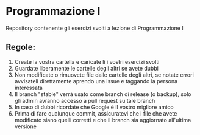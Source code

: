 # Programmazione I
Repository contenente gli esercizi svolti a lezione di Programmazione I

## Regole:
1. Create la vostra cartella e caricate li i vostri esercizi svolti
2. Guardate liberamente le cartelle degli altri se avete dubbi
3. Non modificate o rimuovete file dalle cartelle degli altri, se notate errori avvisateli direttamente aprendo una issue e taggando la persona interessata
4. Il branch "stable" verrà usato come branch di release (o backup), solo gli admin avranno accesso a pull request su tale branch
5. In caso di dubbi ricordate che Google è il vostro migliore amico
6. Prima di fare qualunque commit, assicuratevi che i file che avete modificato siano quelli corretti e che il branch sia aggiornato all'ultima versione
